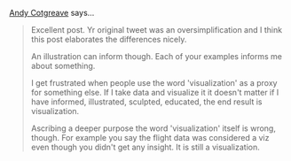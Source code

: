 <a href="https://plus.google.com/+AndyCotgreave" rel="nofollow noopener" target="_blank">Andy Cotgreave</a> says…
>	Excellent post. Yr original tweet was an oversimplification and I think this post elaborates the differences nicely. 
>	
>	An illustration can inform though. Each of your examples informs me about something. 
>	
>	I get frustrated when people use the word 'visualization' as a proxy for something else. If I take data and visualize it it doesn't matter if I have informed,  illustrated,  sculpted,  educated,  the end result is visualization. 
>	
>	Ascribing a deeper purpose the word 'visualization' itself is wrong, though. For example you say the flight data was considered a viz even though you didn't get any insight. It is still a visualization.
